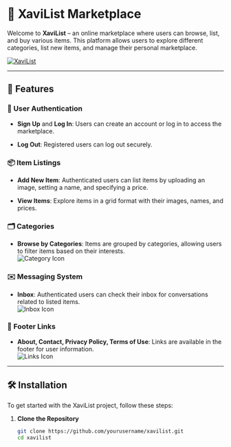 # 🛒 XaviList Marketplace

Welcome to **XaviList** – an online marketplace where users can browse, list, and buy various items. This platform allows users to explore different categories, list new items, and manage their personal marketplace. 

[![XaviList](https://xavilist.onrender.com/)](https://xavilist.onrender.com/)  

---

## 🚀 Features

### 🌟 User Authentication

- **Sign Up** and **Log In**: Users can create an account or log in to access the marketplace.  

- **Log Out**: Registered users can log out securely.  


### 📦 Item Listings

- **Add New Item**: Authenticated users can list items by uploading an image, setting a name, and specifying a price.

  
- **View Items**: Explore items in a grid format with their images, names, and prices.  


### 🗂️ Categories

- **Browse by Categories**: Items are grouped by categories, allowing users to filter items based on their interests.  
  ![Category Icon](https://img.icons8.com/ios/50/000000/category.png)  

### ✉️ Messaging System

- **Inbox**: Authenticated users can check their inbox for conversations related to listed items.  
  ![Inbox Icon](https://img.icons8.com/ios/50/000000/email-open.png)  

### 📜 Footer Links

- **About, Contact, Privacy Policy, Terms of Use**: Links are available in the footer for user information.  
  ![Links Icon](https://img.icons8.com/ios/50/000000/links.png)

---

## 🛠️ Installation

To get started with the XaviList project, follow these steps:

1. **Clone the Repository**  
   ```bash
   git clone https://github.com/yourusername/xavilist.git
   cd xavilist
